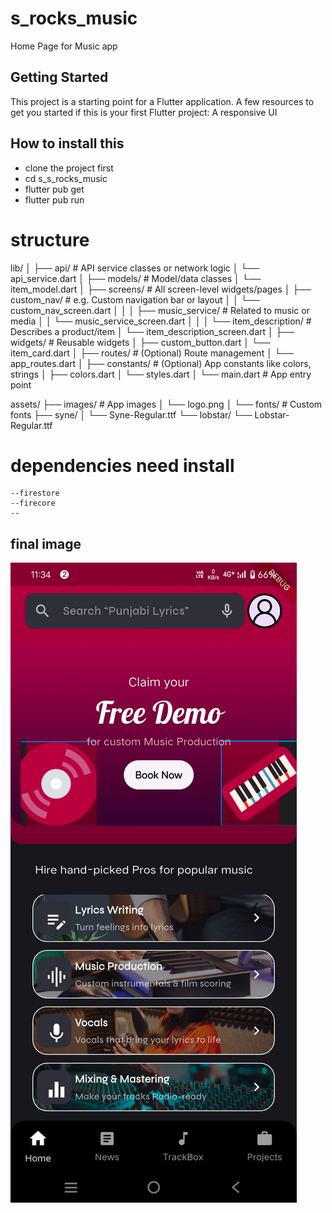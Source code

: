 # s_rocks_music

Home Page for Music app
## Getting Started

This project is a starting point for a Flutter application.
A few resources to get you started if this is your first Flutter project:
A responsive UI



## How to install this
* clone the project first
* cd s_s_rocks_music
* flutter pub get
* flutter pub run

# structure
lib/
│
├── api/                   # API service classes or network logic
│   └── api_service.dart
│
├── models/                # Model/data classes
│   └── item_model.dart
│
├── screens/               # All screen-level widgets/pages
│   ├── custom_nav/        # e.g. Custom navigation bar or layout
│   │   └── custom_nav_screen.dart
│   │
│   ├── music_service/     # Related to music or media
│   │   └── music_service_screen.dart
│   │
│   └── item_description/  # Describes a product/item
│       └── item_description_screen.dart
│
├── widgets/               # Reusable widgets
│   ├── custom_button.dart
│   └── item_card.dart
│
├── routes/                # (Optional) Route management
│   └── app_routes.dart
│
├── constants/             # (Optional) App constants like colors, strings
│   ├── colors.dart
│   └── styles.dart
│
└── main.dart              # App entry point


assets/
├── images/                # App images
│   └── logo.png
│
└── fonts/                 # Custom fonts
├── syne/
│   └── Syne-Regular.ttf
└── lobstar/
└── Lobstar-Regular.ttf

# dependencies need install
    --firestore
    --firecore
    --
## final image
![s_rock_music.jpg](s_rock_music.jpg)